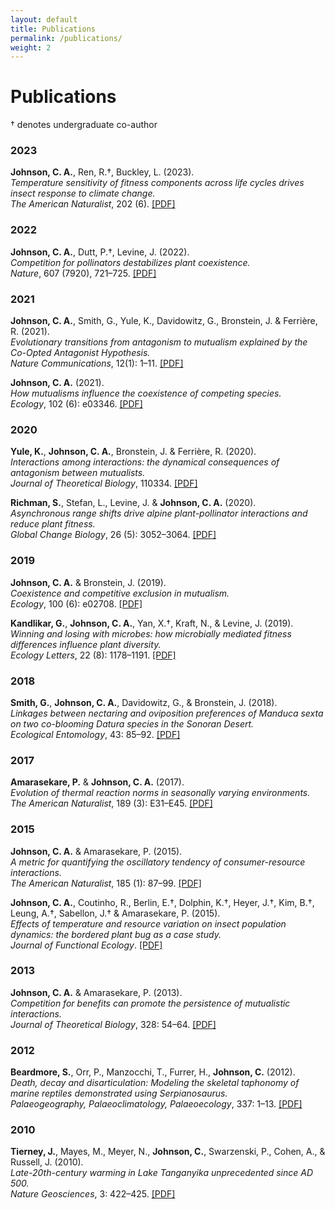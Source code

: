 ```yaml
---
layout: default
title: Publications
permalink: /publications/
weight: 2
---
```


<h1>Publications</h1>

<p>&dagger; denotes undergraduate co-author</small></p>

<h3>2023</h3>
<p><strong>Johnson, C. A.</strong>, Ren, R.&dagger;, Buckley, L. (2023).<br>
<em>Temperature sensitivity of fitness components across life cycles drives insect response to climate change.</em><br>
<em>The American Naturalist</em>, 202 (6). <a href="/PDFs/Johnson_et_al_2023.pdf" target="_blank">[PDF]</a></p>

<h3>2022</h3>
<p><strong>Johnson, C. A.</strong>, Dutt, P.&dagger;, Levine, J. (2022).<br>
<em>Competition for pollinators destabilizes plant coexistence.</em><br>
<em>Nature</em>, 607 (7920), 721–725. <a href="/PDFs/Johnson_et_al_2022.pdf" target="_blank">[PDF]</a></p>

<h3>2021</h3>
<p><strong>Johnson, C. A.</strong>, Smith, G., Yule, K., Davidowitz, G., Bronstein, J. & Ferrière, R. (2021).<br>
<em>Evolutionary transitions from antagonism to mutualism explained by the Co-Opted Antagonist Hypothesis.</em><br>
<em>Nature Communications</em>, 12(1): 1–11. <a href="/PDFs/Johnson_et_al_2021.pdf" target="_blank">[PDF]</a></p>

<p><strong>Johnson, C. A.</strong> (2021).<br>
<em>How mutualisms influence the coexistence of competing species.</em><br>
<em>Ecology</em>, 102 (6): e03346. <a href="/PDFs/Johnson_2021.pdf" target="_blank">[PDF]</a></p>

<h3>2020</h3>
<p><strong>Yule, K.</strong>, <strong>Johnson, C. A.</strong>, Bronstein, J. & Ferrière, R. (2020).<br>
<em>Interactions among interactions: the dynamical consequences of antagonism between mutualists.</em><br>
<em>Journal of Theoretical Biology</em>, 110334. <a href="/PDFs/Yule_et_al_2020.pdf" target="_blank">[PDF]</a></p>

<p><strong>Richman, S.</strong>, Stefan, L., Levine, J. & <strong>Johnson, C. A.</strong> (2020).<br>
<em>Asynchronous range shifts drive alpine plant-pollinator interactions and reduce plant fitness.</em><br>
<em>Global Change Biology</em>, 26 (5): 3052–3064. <a href="/PDFs/Richman_et_al_2020.pdf" target="_blank">[PDF]</a></p>

<h3>2019</h3>
<p><strong>Johnson, C. A.</strong> & Bronstein, J. (2019).<br>
<em>Coexistence and competitive exclusion in mutualism.</em><br>
<em>Ecology</em>, 100 (6): e02708. <a href="/PDFs/Johnson_Bronstein_2019.pdf" target="_blank">[PDF]</a></p>

<p><strong>Kandlikar, G.</strong>, <strong>Johnson, C. A.</strong>, Yan, X.&dagger;, Kraft, N., & Levine, J. (2019).<br>
<em>Winning and losing with microbes: how microbially mediated fitness differences influence plant diversity.</em><br>
<em>Ecology Letters</em>, 22 (8): 1178–1191. <a href="/PDFs/Kandlikar_et_al_2019.pdf" target="_blank">[PDF]</a></p>

<h3>2018</h3>
<p><strong>Smith, G.</strong>, <strong>Johnson, C. A.</strong>, Davidowitz, G., & Bronstein, J. (2018).<br>
<em>Linkages between nectaring and oviposition preferences of <em>Manduca sexta</em> on two co-blooming <em>Datura</em> species in the Sonoran Desert.</em><br>
<em>Ecological Entomology</em>, 43: 85–92. <a href="/PDFs/Smith_et_al_2018.pdf" target="_blank">[PDF]</a></p>

<h3>2017</h3>
<p><strong>Amarasekare, P.</strong> & <strong>Johnson, C. A.</strong> (2017).<br>
<em>Evolution of thermal reaction norms in seasonally varying environments.</em><br>
<em>The American Naturalist</em>, 189 (3): E31–E45. <a href="/PDFs/Amarasekare_Johnson_2017.pdf" target="_blank">[PDF]</a></p>

<h3>2015</h3>
<p><strong>Johnson, C. A.</strong> & Amarasekare, P. (2015).<br>
<em>A metric for quantifying the oscillatory tendency of consumer-resource interactions.</em><br>
<em>The American Naturalist</em>, 185 (1): 87–99. <a href="/PDFs/Johnson_Amarasekare_2015.pdf" target="_blank">[PDF]</a></p>

<p><strong>Johnson, C. A.</strong>, Coutinho, R., Berlin, E.&dagger;, Dolphin, K.&dagger;, Heyer, J.&dagger;, Kim, B.&dagger;, Leung, A.&dagger;, Sabellon, J.&dagger; & Amarasekare, P. (2015).<br>
<em>Effects of temperature and resource variation on insect population dynamics: the bordered plant bug as a case study.</em><br>
<em>Journal of Functional Ecology</em>. <a href="/PDFs/Johnson_et_al_2015.pdf" target="_blank">[PDF]</a></p>

<h3>2013</h3>
<p><strong>Johnson, C. A.</strong> & Amarasekare, P. (2013).<br>
<em>Competition for benefits can promote the persistence of mutualistic interactions.</em><br>
<em>Journal of Theoretical Biology</em>, 328: 54–64. <a href="/PDFs/Johnson_Amarasekare_2013.pdf" target="_blank">[PDF]</a></p>

<h3>2012</h3>
<p><strong>Beardmore, S.</strong>, Orr, P., Manzocchi, T., Furrer, H., <strong>Johnson, C.</strong> (2012).<br>
<em>Death, decay and disarticulation: Modeling the skeletal taphonomy of marine reptiles demonstrated using <em>Serpianosaurus</em>.</em><br>
<em>Palaeogeography, Palaeoclimatology, Palaeoecology</em>, 337: 1–13. <a href="/PDFs/Beardmore_et_al_2012.pdf" target="_blank">[PDF]</a></p>

<h3>2010</h3>
<p><strong>Tierney, J.</strong>, Mayes, M., Meyer, N., <strong>Johnson, C.</strong>, Swarzenski, P., Cohen, A., & Russell, J. (2010).<br>
<em>Late-20th-century warming in Lake Tanganyika unprecedented since AD 500.</em><br>
<em>Nature Geosciences</em>, 3: 422–425. <a href="/PDFs/Tierney_et_al_2010.pdf" target="_blank">[PDF]</a></p>
